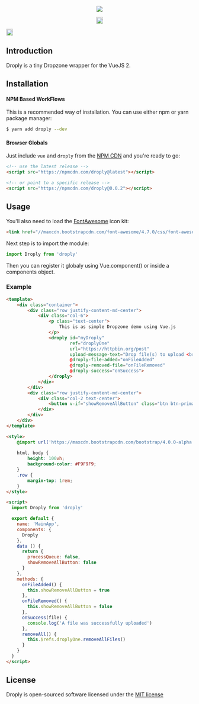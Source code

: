 <p align="center">
<img src="https://raw.githubusercontent.com/codeunitedio/droply/master/docs/img/logo.png">
</p>

<p align="center">
<a href="https://www.npmjs.com/package/droply"><img src="https://badge.fury.io/js/droply.svg" alt="npm version" height="18"></a>

<a href="https://www.npmjs.com/package/droply"><img src="https://img.shields.io/badge/vue-2.x-brightgreen.svg" alt="vue version" height="18"></a>

</p>

## Introduction

Droply is a tiny Dropzone wrapper for the VueJS 2.


## Installation

#### NPM Based WorkFlows

This is a recommended way of installation. You can use either npm or yarn package manager:

```bash
$ yarn add droply --dev
```

#### Browser Globals

Just include ```vue``` and ```droply``` from the [NPM CDN](https://npmcdn.com/) and you're ready to go:

```html
<!-- use the latest release -->
<script src="https://npmcdn.com/droply@latest"></script>

<!-- or point to a specific release -->
<script src="https://npmcdn.com/droply@0.0.2"></script>
```


## Usage

You'll also need to load the [FontAwesome](http://fontawesome.io/) icon kit:

```html
<link href="//maxcdn.bootstrapcdn.com/font-awesome/4.7.0/css/font-awesome.min.css" rel="stylesheet">
```

Next step is to import the module:

```javascript
import Droply from 'droply'
```

Then you can register it globaly using Vue.component() or inside a components object.

### Example

```html
<template>
    <div class="container">
        <div class="row justify-content-md-center">
            <div class="col-6">
                <p class="text-center">
                    This is as simple Dropzone demo using Vue.js
                </p>
                <droply id="myDroply"
                        ref="droplyOne"
                        url="https://httpbin.org/post"
                        upload-message-text="Drop file(s) to upload <br><strong>or click</strong>"
                        @droply-file-added="onFileAdded"
                        @droply-removed-file="onFileRemoved"
                        @droply-success="onSuccess">
                </droply>
            </div>
        </div>
        <div class="row justify-content-md-center">
            <div class="col-2 text-center">
                <button v-if="showRemoveAllButton" class="btn btn-primary" @click="removeAll()">Remove all</button>
            </div>
        </div>
    </div>
</template>

<style>
    @import url('https://maxcdn.bootstrapcdn.com/bootstrap/4.0.0-alpha.6/css/bootstrap.min.css');
    
    html, body {
        height: 100vh;
        background-color: #F9F9F9;
    }
    .row {
        margin-top: 1rem;
    }
</style>

<script>
  import Droply from 'droply'

  export default {
    name: 'MainApp',
    components: {
      Droply
    },
    data () {
      return {
        processQueue: false,
        showRemoveAllButton: false
      }
    },
    methods: {
      onFileAdded() {
        this.showRemoveAllButton = true
      },
      onFileRemoved() {
        this.showRemoveAllButton = false
      },
      onSuccess(file) {
        console.log('A file was successfully uploaded')
      },
      removeAll() {
        this.$refs.droplyOne.removeAllFiles()
      }
    }
  }
</script>
```

## License

Droply is open-sourced software licensed under the [MIT license](http://opensource.org/licenses/MIT)

